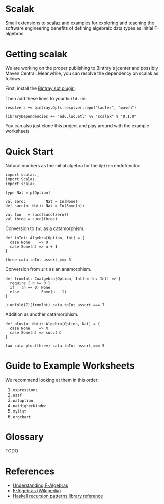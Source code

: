 # Scalak

Small extensions to [scalaz](http://github.com/scalaz/scalaz) and
examples for exploring and teaching the software engineering
benefits of defining algebraic data types as initial F-algebras.

# Getting scalak

We are working on the proper publishing to Bintray's jcenter and
possibly Maven Central.
Meanwhile, you can resolve the dependency on scalak as follows.

First, install the [Bintray sbt plugin](https://github.com/softprops/bintray-sbt).

Then add these lines to your `build.sbt`.

    resolvers += bintray.Opts.resolver.repo("laufer", "maven")

    libraryDependencies += "edu.luc.etl" %% "scalak" % "0.1.0"

You can also just clone this project and play around with the example
worksheets.

# Quick Start

Natural numbers as the initial algebra for the `Option` endofunctor.

    import scalaz._
    import Scalaz._
    import scalak._

    type Nat = µ[Option]

    val zero:         Nat = In(None)
    def succ(n: Nat): Nat = In(Some(n))

    val two   = succ(succ(zero))
    val three = succ(three)

Conversion to `Int` as a catamorphism.

    def toInt: Algebra[Option, Int] = {
      case None    => 0
      case Some(n) => n + 1
    }

    three cata toInt assert_=== 3

Conversion from `Int` as an anamorphism.

    def fromInt: Coalgebra[Option, Int] = (n: Int) => {
      require { n >= 0 }
      if   (n == 0) None
      else          Some(n - 1)
    }

    µ.unfold(7)(fromInt) cata toInt assert_=== 7

Addition as another catamorphism.

    def plus(m: Nat): Algebra[Option, Nat] = {
      case None    => m
      case Some(n) => succ(n)
    }

    two cata plus(three) cata toInt assert_=== 5

# Guide to Example Worksheets

We recommend looking at them in this order:

1. `expressions`
1. `natf`
1. `natoption`
1. `natHigherKinded`
1. `mylist`
1. `orgchart`

# Glossary

TODO

# References

- [Understanding F-Algebras](https://www.fpcomplete.com/user/bartosz/understanding-algebras)
- [F-Algebras (Wikipedia)](http://en.wikipedia.org/wiki/F-algebra)
- [Haskell recursion patterns library reference](http://hackage.haskell.org/package/pointless-haskell-0.0.8/docs/Generics-Pointless-RecursionPatterns.html)